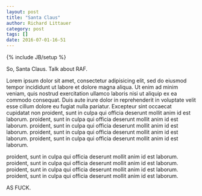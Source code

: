 ```yaml
---
layout: post
title: "Santa Claus"
author: Richard Littauer
category: post
tags: []
date: 2016-07-01-16-51
---
```

{% include JB/setup %}

So, Santa Claus. Talk about RAF. 

Lorem ipsum dolor sit amet, consectetur adipisicing elit, sed do eiusmod
tempor incididunt ut labore et dolore magna aliqua. Ut enim ad minim veniam,
quis nostrud exercitation ullamco laboris nisi ut aliquip ex ea commodo
consequat. Duis aute irure dolor in reprehenderit in voluptate velit esse
cillum dolore eu fugiat nulla pariatur. Excepteur sint occaecat cupidatat non
proident, sunt in culpa qui officia deserunt mollit anim id est laborum.
proident, sunt in culpa qui officia deserunt mollit anim id est laborum.
proident, sunt in culpa qui officia deserunt mollit anim id est laborum.
proident, sunt in culpa qui officia deserunt mollit anim id est laborum.
proident, sunt in culpa qui officia deserunt mollit anim id est laborum.



proident, sunt in culpa qui officia deserunt mollit anim id est laborum.
proident, sunt in culpa qui officia deserunt mollit anim id est laborum.
proident, sunt in culpa qui officia deserunt mollit anim id est laborum.
proident, sunt in culpa qui officia deserunt mollit anim id est laborum.

AS FUCK.

